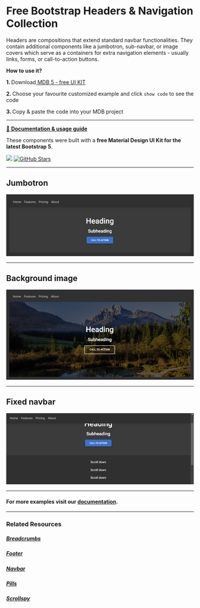 # Free Bootstrap Headers & Navigation Collection

Headers are compositions that extend standard navbar functionalities. They contain additional components like a jumbotron, sub-navbar, or image covers which serve as a containers for extra navigation elements - usually links, forms, or call-to-action buttons.

<p><strong>How to use it?</strong></p>
<p class="mb-2">
<strong>1. </strong>Download<a target="_blank" href="https://mdbootstrap.com/docs/standard/"> MDB 5 - free UI KIT</a></p>
<p class="mb-2"><strong>2. </strong>Choose your favourite customized example and click <code>show code</code> to see the code</p>
<p class="mb-3"><strong>3. </strong>Copy & paste the code into your MDB project</p>

--------------------

[📄 **Documentation & usage guide**](https://mdbootstrap.com/docs/standard/navigation/headers/)

These components were built with a **free Material Design UI Kit for the latest Bootstrap 5**.

<img height="25" src="https://mdbootstrap.com/img/Marketing/general/logo/medium/mdb-r.png">  [![GitHub Stars](https://img.shields.io/github/stars/mdbootstrap/mdb-ui-kit?label=Star%20now&style=social)](https://github.com/mdbootstrap/mdb-ui-kit/)

---------------------

 <h2 class="mb-4">Jumbotron</h2> 

 [![Bootstrap 5 Headers](/assets/jumbotron.png)](https://mdbootstrap.com/docs/standard/navigation/headers/#section-jumbotron)

 
 <hr class="my-5">

 <h2 class="mb-4">Background image</h2> 

 [![Bootstrap 5 Headers](/assets/background-image.png)](https://mdbootstrap.com/docs/standard/navigation/headers/#section-background-image)

 
 <hr class="my-5">

 <h2 class="mb-4">Fixed navbar</h2> 

 [![Bootstrap 5 Headers](/assets/fixed-navbar.png)](https://mdbootstrap.com/docs/standard/navigation/headers/#section-fixed-navbar)

 
 <hr class="my-5">

<h4>For more examples visit our <a target="_blank" href="https://mdbootstrap.com/docs/standard/navigation/headers/">documentation</a>.</h4>

 <hr class="my-5">

<h3>Related Resources</h3>

<h5><a target="_blank" href="https://mdbootstrap.com/docs/standard/navigation/breadcrumb/">Breadcrumbs</a></h5>

<h5><a target="_blank" href="https://mdbootstrap.com/docs/standard/navigation/footer/">Footer</a></h5>

<h5><a target="_blank" href="https://mdbootstrap.com/docs/standard/navigation/navbar/">Navbar</a></h5>

<h5><a target="_blank" href="https://mdbootstrap.com/docs/standard/navigation/pills/">Pills</a></h5>

<h5><a target="_blank" href="https://mdbootstrap.com/docs/standard/navigation/scrollspy/">Scrollspy</a></h5>


